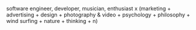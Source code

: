 software engineer, developer, musician, enthusiast x (marketing + advertising + design + photography & video + psychology + philosophy + wind surfing + nature + thinking + n)

<!---
ardabasoglu/ardabasoglu is a ✨ special ✨ repository because its `README.md` (this file) appears on your GitHub profile.
You can click the Preview link to take a look at your changes.
--->
